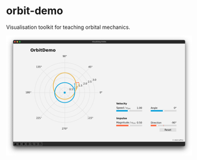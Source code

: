 # orbit-demo
Visualisation toolkit for teaching orbital mechanics.

![orbit-demo graphical user interface](docs/orbitdemo-example.png)

